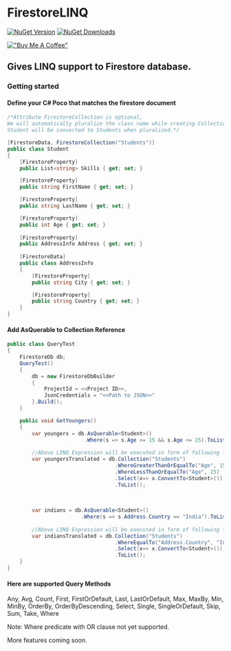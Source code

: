 # FirestoreLINQ
<a href="https://www.nuget.org/packages/FirestoreLINQ"><img alt="NuGet Version" src="https://img.shields.io/nuget/v/FirestoreLINQ"></a>
<a href="https://www.nuget.org/packages/FirestoreLINQ"><img alt="NuGet Downloads" src="https://img.shields.io/nuget/dt/FirestoreLINQ"></a>

[!["Buy Me A Coffee"](https://cdn.buymeacoffee.com/assets/img/home-page-v3/bmc-new-logo.png)](https://www.buymeacoffee.com/varunteja)

## Gives LINQ support to Firestore database.

### Getting started

#### Define your C# Poco that matches the firestore document

```csharp
/*Attribute FirestoreCollection is optional, 
We will automatically pluralize the class name while creating CollectionReference.
Student will be converted to Students when pluralized.*/

[FirestoreData, FirestoreCollection("Students")]
public class Student
{
    [FirestoreProperty]
    public List<string> Skills { get; set; }

    [FirestoreProperty]
    public string FirstName { get; set; }

    [FirestoreProperty]
    public string LastName { get; set; }

    [FirestoreProperty]
    public int Age { get; set; }
    
    [FirestoreProperty]
    public AddressInfo Address { get; set; }
    
    [FirestoreData]
    public class AddressInfo
    {
        [FirestoreProperty]
        public string City { get; set; }

        [FirestoreProperty]
        public string Country { get; set; }
    }
}
````

#### Add AsQuerable to Collection Reference
```csharp
public class QueryTest
{
    FirestoreDb db;
    QueryTest()
    {
        db = new FirestoreDbBuilder
        {
            ProjectId = <<Project ID>>,
            JsonCredentials = "<<Path to JSON>>"
        }.Build();
    }

    public void GetYoungers()
    {
        var youngers = db.AsQuerable<Student>()
                         .Where(s => s.Age >= 15 && s.Age <= 25).ToList();
        
        //Above LINQ Expression will be executed in form of following firestore query
        var youngersTranslated = db.Collection("Students")
                                   .WhereGreaterThanOrEqualTo("Age", 15)
                                   .WhereLessThanOrEqualTo("Age", 25)
                                   .Select(x=> x.ConvertTo<Student>())
                                   .ToList();
        
        
        
        var indians = db.AsQuerable<Student>()
                        .Where(s => s.Address.Country == "India").ToList();
        
        //Above LINQ Expression will be executed in form of following firestore query
        var indiansTranslated = db.Collection("Students")
                                   .WhereEqualTo("Address.Country", "India")
                                   .Select(x=> x.ConvertTo<Student>())
                                   .ToList();
    }
}
```

#### Here are supported Query Methods
Any, Avg, Count, First, FirstOrDefault, Last, LastOrDefault, Max, MaxBy, Min, MinBy, OrderBy, OrderByDescending, Select, Single, SingleOrDefault, Skip, Sum, Take, Where

Note: Where predicate with OR clause not yet supported.

More features coming soon.
